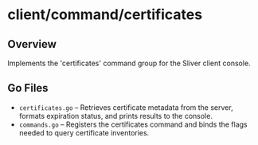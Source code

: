 # client/command/certificates

## Overview

Implements the 'certificates' command group for the Sliver client console.

## Go Files

- `certificates.go` – Retrieves certificate metadata from the server, formats expiration status, and prints results to the console.
- `commands.go` – Registers the certificates command and binds the flags needed to query certificate inventories.
